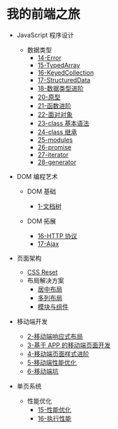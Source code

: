 # 我的前端之旅

- JavaScript 程序设计

  - 数据类型
    - [14-Error](/JavaScript程序设计/数据类型/14-Error.md)
    - [15-TypedArray](/JavaScript程序设计/数据类型/15-TypedArray.md)
    - [16-KeyedCollection](/JavaScript程序设计/数据类型/16-KeyedCollection.md)
    - [17-StructuredData](/JavaScript程序设计/数据类型/17-StructuredData.md)
    - [18-数据类型进阶](/JavaScript程序设计/数据类型/18-数据类型进阶.md)
    - [20-原型](/JavaScript程序设计/数据类型/20-原型.md)
    - [21-函数进阶](/JavaScript程序设计/数据类型/21-函数进阶.md)
    - [22-面对对象](/JavaScript程序设计/数据类型/22-面对对象.md)
    - [23-class 基本语法](/JavaScript程序设计/数据类型/23-class基本语法.md)
    - [24-class 继承](/JavaScript程序设计/数据类型/24-class继承.md)
    - [25-modules](/JavaScript程序设计/数据类型/25-modules.md)
    - [26-promise](/JavaScript程序设计/数据类型/26-promise.md)
    - [27-iterator](/JavaScript程序设计/数据类型/27-iterator.md)
    - [28-generator](/JavaScript程序设计/数据类型/28-generator.md)

- DOM 编程艺术

  - DOM 基础

    - [1-文档树](/DOM编程艺术/DOM基础/1-文档树.md)

  - DOM 拓展
    - [16-HTTP 协议](/DOM编程艺术/DOM拓展/16-HTTP协议.md)
    - [17-Ajax](/DOM编程艺术/DOM拓展/17-Ajax.md)

- 页面架构

  - [CSS Reset](/页面架构/CSS-Reset.md)
  - 布局解决方案
    - [居中布局](/页面架构/布局解决方案/居中布局.md)
    - [多列布局](/页面架构/布局解决方案/多列布局.md)
    - [模块与组件](/页面架构/布局解决方案/模块与组件.md)

- 移动端开发

  - [2-移动端响应式布局](/移动端开发/2-移动端响应式布局.md)
  - [3-基于 APP 的移动端页面开发](/移动端开发/3-基于APP的移动端页面开发.md)
  - [4-移动端页面样式进阶](/移动端开发/4-移动端页面样式进阶.md)
  - [5-移动端性能优化](/移动端开发/5-移动端性能优化.md)
  - [6-移动端坑](/移动端开发/6-移动端坑.md)

- 单页系统

  - 性能优化
    - [15-性能优化](/单页系统/性能优化/15-性能优化.md)
    - [16-执行性能](/单页系统/性能优化/16-执行性能.md)
